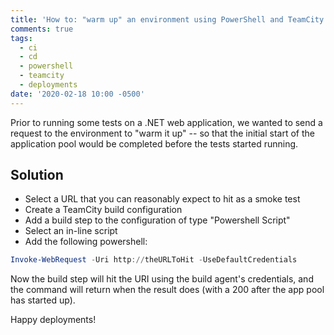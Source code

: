 ```yaml
---
title: 'How to: "warm up" an environment using PowerShell and TeamCity'
comments: true
tags:
  - ci
  - cd
  - powershell
  - teamcity
  - deployments
date: '2020-02-18 10:00 -0500'
---
```

Prior to running some tests on a .NET web application, we wanted to send a request to the environment to "warm it up" -- so that the initial start of the application pool would be completed before the tests started running.

## Solution

* Select a URL that you can reasonably expect to hit as a smoke test
* Create a TeamCity build configuration
* Add a build step to the configuration of type "Powershell Script"
* Select an in-line script
* Add the following powershell:

```powershell
Invoke-WebRequest -Uri http://theURLToHit -UseDefaultCredentials
```

Now the build step will hit the URI using the build agent's credentials, and the command will return when the result does (with a 200 after the app pool has started up).

Happy deployments!
